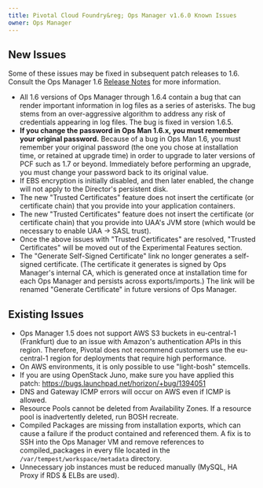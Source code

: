 ```yaml
---
title: Pivotal Cloud Foundry&reg; Ops Manager v1.6.0 Known Issues
owner: Ops Manager
---
```


## New Issues

Some of these issues may be fixed in subsequent patch releases to 1.6. Consult the Ops Manager 1.6 [Release Notes](opsmanager_rn_1_6.html) for more information.

* All 1.6 versions of Ops Manager through 1.6.4 contain a bug that can render important information in log files as a series of asterisks. The bug stems from an over-aggressive algorithm to address any risk of credentials appearing in log files. The bug is fixed in version 1.6.5.
* **If you change the password in Ops Man 1.6.x, you must remember your original password.** Because of a bug in Ops Man 1.6, you must remember your original password (the one you chose at installation time, or retained at upgrade time) in order to upgrade to later versions of PCF such as 1.7 or beyond.  Immediately before performing an upgrade, you must change your password back to its original value.
* If EBS encryption is initially disabled, and then later enabled, the change will not apply to the Director's persistent disk.
* The new "Trusted Certificates" feature does not insert the certificate (or certificate chain) that you provide into your application containers.
* The new "Trusted Certificates" feature does not insert the certificate (or certificate chain) that you provide into UAA's JVM store (which would be necessary to enable UAA -> SASL trust).
* Once the above issues with "Trusted Certificates" are resolved, "Trusted Certificates" will be moved out of the Experimental Features section.
* The "Generate Self-Signed Certificate" link no longer generates a self-signed certificate. (The certificate it generates is signed by Ops Manager's internal CA, which is generated once at installation time for each Ops Manager and persists across exports/imports.) The link will be renamed "Generate Certificate" in future versions of Ops Manager.

## Existing Issues

* Ops Manager 1.5 does not support AWS S3 buckets in eu-central-1 (Frankfurt) due to an issue with Amazon's authentication APIs in this region. Therefore, Pivotal does not recommend customers use the eu-central-1 region for deployments that require high performance.
* On AWS environments, it is only possible to use "light-bosh" stemcells.
* If you are using OpenStack Juno, make sure you have applied this patch: https://bugs.launchpad.net/horizon/+bug/1394051
* DNS and Gateway ICMP errors will occur on AWS even if ICMP is allowed.
* Resource Pools cannot be deleted from Availability Zones. If a resource pool is inadvertently deleted, run BOSH recreate.
* Compiled Packages are missing from installation exports, which can cause a failure if the product contained and referenced them. A fix is to SSH into the Ops Manager VM and remove references to compiled_packages in every file located in the `/var/tempest/workspace/metadata` directory.
* Unnecessary job instances must be reduced manually (MySQL, HA Proxy if RDS & ELBs are used).
